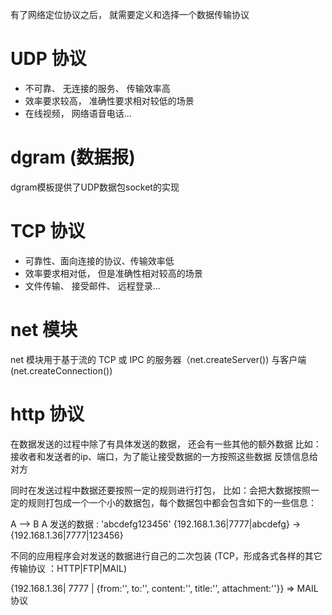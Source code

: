 有了网络定位协议之后， 就需要定义和选择一个数据传输协议

# UDP 协议
  - 不可靠、 无连接的服务、 传输效率高
  - 效率要求较高， 准确性要求相对较低的场景
  - 在线视频， 网络语音电话...


# dgram (数据报)
  dgram模板提供了UDP数据包socket的实现



# TCP 协议
  - 可靠性、面向连接的协议、传输效率低
  - 效率要求相对低， 但是准确性相对较高的场景
  - 文件传输、 接受邮件、 远程登录...

# net 模块
net 模块用于基于流的 TCP 或 IPC 的服务器（net.createServer()) 与客户端(net.createConnection())


# http 协议 
在数据发送的过程中除了有具体发送的数据， 还会有一些其他的额外数据
比如：接收者和发送者的ip、端口，为了能让接受数据的一方按照这些数据
反馈信息给对方

同时在发送过程中数据还要按照一定的规则进行打包，
比如：会把大数据按照一定的规则打包成一个一个小的数据包，每个数据包中都会包含如下的一些信息：

A --> B
A 发送的数据 : 'abcdefg123456'
{192.168.1.36|7777|abcdefg} -> {192.168.1.36|7777|123456}

不同的应用程序会对发送的数据进行自己的二次包装 (TCP，形成各式各样的其它传输协议
：HTTP|FTP|MAIL)

<!-- {192.168.1.36|7777|857560476@qq.com, xxx@qq.com, 标题， 内容， 附件} -->
{192.168.1.36| 7777 | {from:'', to:'', content:'', title:'', attachment:''}} => MAIL协议